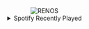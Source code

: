 <div align="center">
<picture>
    <source media="(prefers-color-scheme: dark)" srcset="https://i.ibb.co/CKsS0vS/output-gif.gif">
    <source media="(prefers-color-scheme: light)" srcset="https://i.ibb.co/CKsS0vS/output-gif.gif">
    <img alt="RENOS" src="https://i.ibb.co/CKsS0vS/output-gif.gif">
</picture>
<details>
<summary>Spotify Recently Played</summary>
<img src="https://spotify-recently-played-readme.vercel.app/api?user=31d6d6zerc5ct6kck32na2ozsqf4&unique=1&width=400" alt="Spotify" />
</details>
</div>

<!-- Image deletion URL: https://ibb.co/v4vMzmM/de0c8cbd5d55c214a39ee9fc1af78d1c -->
